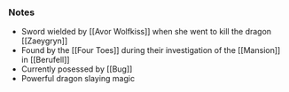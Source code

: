 ### Notes 

- Sword wielded by [[Avor Wolfkiss]] when she went to kill the dragon [[Zaeygryn]]
- Found by the [[Four Toes]] during their investigation of the [[Mansion]] in [[Berufell]]
- Currently posessed by [[Bug]]
- Powerful dragon slaying magic